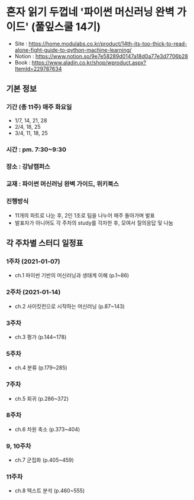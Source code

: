 # 혼자 읽기 두껍네 '파이썬 머신러닝 완벽 가이드' (풀잎스쿨 14기)

  - Site : https://home.modulabs.co.kr/product/14th-its-too-thick-to-read-alone-fight-guide-to-python-machine-learning/
  - Notion : https://www.notion.so/9e7e58289d0147a18d0a77e3d7706b28
  - Book : https://www.aladin.co.kr/shop/wproduct.aspx?ItemId=229787634

## 기본 정보

### 기간 (총 11주) 매주 화요일
  - 1/7, 14, 21, 28
  - 2/4, 18, 25
  - 3/4, 11, 18, 25

### 시간 : pm. 7:30~9:30

### 장소 : 강남캠퍼스 

### 교재 : 파이썬 머신러닝 완벽 가이드, 위키북스

### 진행방식
  - 11개의 파트로 나눈 후, 2인 1조로 팀을 나누어 매주 돌아가며 발표
  - 발표자가 아니어도 각 주차의 study를 각자한 후, 모여서 질의응답 및 나눔


## 각 주차별 스터디 일정표

### 1주차 (2021-01-07)
  - ch.1  파이썬 기반의 머신러닝과 생태계 이해 (p.1~86)

### 2주차 (2021-01-14)
  - ch.2 사이킷런으로 시작하는 머신러닝 (p.87~143)

### 3주차
  - ch.3 평가 (p.144~178)

### 5주차
  - ch.4 분류 (p.179~285)

### 7주차
  - ch.5 회귀 (p.286~372)

### 8주차
  - ch.6 차원 축소 (p.373~404)

### 9, 10주차
  - ch.7 군집화 (p.405~459)

### 11주차
  - ch.8 텍스트 분석 (p.460~555)
